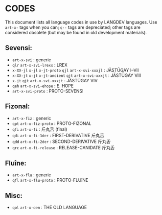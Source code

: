 # CODES #

This document lists all language codes in use by LANGDEV languages.
Use `art-x-` tags when you can; `q--` tags are depreciated; other tags are considered obsolete (but may be found in old development materials).

## Sevensi: ##

- `art-x-svi` : generic
- `qlr` `art-x-svi-lrexx` : LREX
- `x-XX-jl` `x-jl` `x-jt-proto` `qjl` `art-x-svi-xxxjl` : JÄSTŪGAY I–VII
- `x-XX-jt` `x-jt` `x-jt-ancient` `qjt` `art-x-svi-xxxjt` : JÄSTŪGAY VIII
- `x-jt` `qjt` `art-x-svi-xxxjt` : JÄSTŪGAY VIV
- `qeh` `art-x-svi-ehope` : E. HOPE
- `art-x-svi-proto` : PROTO-SEVENSI

## Fizonal: ##

- `art-x-fiz` : generic
- `qpt` `art-x-fiz-proto` : PROTO-FIZONAL
- `qfi` `art-x-fi` : 斤丸舌 (final)
- `qdi` `art-x-fi-1der` : FIRST-DERIVATIVE 斤丸舌
- `qdd` `art-x-fi-2der` : SECOND-DERIVATIVE 斤丸舌
- `qrc` `art-x-fi-release` : RELEASE-CANIDATE 斤丸舌

## Fluîne: ##

- `art-x-flu` : generic
- `qfl` `art-x-flu-proto` : PROTO-FLUîNE

## Misc: ##

- `qol` `art-x-oen` : THE OLD LANGUAGE
